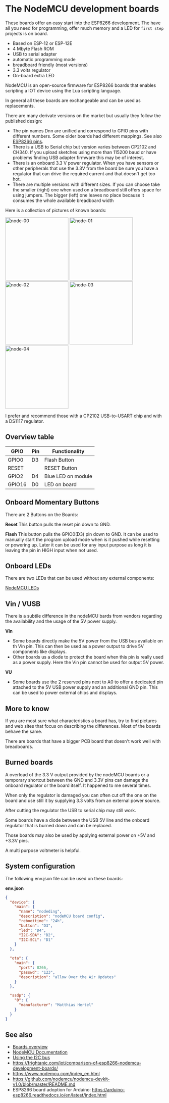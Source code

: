 <style>
img[title=nodeboard] { width:200px;}
</style>
# The NodeMCU development boards

These boards offer an easy start into the ESP8266 development. The have all you need for programming, offer much memory and a LED for `first step` projects is on board.

* Based on ESP-12 or ESP-12E
* 4 Mbyte Flash ROM
* USB to serial adapter
* automatic programming mode
* breadboard friendly (most versions)
* 3.3 volts regulator
* On-board extra LED

NodeMCU is an open-source firmware for ESP8266 boards that enables scripting a IOT device using the Lua scripting language.

In general all these boards are exchangeable and can be used as replacements. 

There are many derivate versions on the market but usually they follow the published design:

- The pin names Dnn are unified and correspond to GPIO pins with different numbers. Some older boards had different mappings. See also [ESP8266 pins](/boards/pins).
- There is a USB to Serial chip but version varies between CP2102 and CH340.
If you upload sketches using more than 115200 baud or have problems finding USB adapter firmware this may be of interest.
- There is an onboard 3.3 V power regulator.
When you have sensors or other peripherals that use the 3.3V from the board be sure you have a regulator that can drive the required current and that doesn't get too hot.
- There are multiple  versions with different sizes. If you can choose take the smaller (right) one when used on a breadboard still offers space for using jumpers. The bigger (left) one leaves no place because it consumes the whole available breadboard width 

Here is a collection of pictures of known boards:

![node-00](/boards/nodemcu-00.jpg "nodeboard")
![node-01](/boards/nodemcu-01.jpg "nodeboard")
![node-02](/boards/nodemcu-02.jpg "nodeboard")
![node-03](/boards/nodemcu-03.jpg "nodeboard")
![node-04](/boards/nodemcu-04.jpg "nodeboard")

I prefer and recommend those with a CP2102 USB-to-USART chip and with a DS1117 regulator.


## Overview table

| GPIO   | Pin | Functionality      |
| ------ | --- | ------------------ |
| GPIO0  | D3  | Flash Button       |
| RESET  |     | RESET Button       |
| GPIO2  | D4  | Blue LED on module |
| GPIO16 | D0  | LED on board       |


## Onboard Momentary Buttons

There are 2 Buttons on the Boards:

**Reset** 
This button pulls the reset pin down to GND.

**Flash** 
This button pulls the GPIO0(D3) pin down to GND. It can be used to manually start the program upload mode when is it pushed while resetting or powering up. Later it can be used for any input purpose as long it is leaving the pin in HIGH input when not used.


## Onboard LEDs

There are two LEDs that can be used without any external components:

[NodeMCU LEDs](/boards/nodemcu-compare-led.jpg)


## Vin / VUSB

There is a subtile difference in the nodeMCU bards from vendors regarding the availability and the usage of the 5V power supply.

**Vin**

* Some boards directly make the 5V power from the USB bus available on th Vin pin. This can then be used as a power output to drive 5V components like displays.
* Other boards us a diode to protect the board when this pin is really used as a power supply. Here the Vin pin cannot be used for output 5V power. 

**VU**

* Some boards use the 2 reserved pins next to A0 to offer a dedicated pin attached to the 5V USB power supply and an additional GND pin.
  This can be used to power external chips and displays. 

## More to know

If you are most sure what characteristics a board has, try to find pictures and web sites that focus on describing the differences. Most of the boards behave the same.

There are boards that have a bigger PCB board that doesn't work well with breadboards.


## Burned boards

A overload of the 3.3 V output provided by the nodeMCU boards or a temporary shortcut between the GND and 3.3V pins can damage the onboard regulator or the board itself. 
It happened to me several times.

When only the regulator is damaged you can often cut off the one on the board and use still it by supplying 3.3 volts from an external power source.

After cutting the regulator the USB to serial chip may still work.

Some boards have a diode between the USB 5V line and the onboard regulator that is burned down and can be replaced.

Those boards may also be used by applying external power on +5V and +3.3V pins.

A multi purpose voltmeter is helpful.


## System configuration

The following env.json file can be used on these boards:

**env.json**

```JSON
{
  "device": {
    "main": {
      "name": "nodeding",
      "description": "nodeMCU board config",
      "reboottime": "24h",
      "button": "D3",
      "led": "D4",
      "I2C-SDA": "D2",
      "I2C-SCL": "D1"
    }
  },

  "ota": {
    "main": {
      "port": 8266,
      "passwd": "123",
      "description": "allow Over the Air Updates"
    }
  },

  "ssdp": {
    "0": {
      "manufacturer": "Matthias Hertel"
    }
  }
}
```

## See also

- [Boards overview](/boards.md)
- [NodeMCU Documentation](https://nodemcu.readthedocs.io/en/master/)
- [Using the I2C bus](/i2c.md)
- <https://frightanic.com/iot/comparison-of-esp8266-nodemcu-development-boards/>
- <https://www.nodemcu.com/index_en.html>
- <https://github.com/nodemcu/nodemcu-devkit-v1.0/blob/master/README.md>
- ESP8266 board adoption for Arduino: <https://arduino-esp8266.readthedocs.io/en/latest/index.html>


